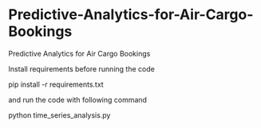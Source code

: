 # Predictive-Analytics-for-Air-Cargo-Bookings
Predictive Analytics for Air Cargo Bookings

Install requirements before running the code 

pip install -r requirements.txt

and run the code with following command

python time_series_analysis.py

